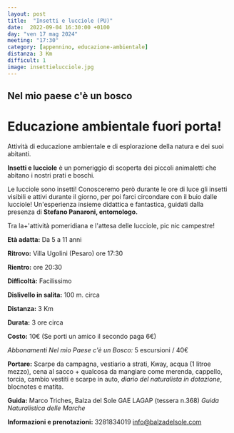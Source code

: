 ```yaml
---
layout: post
title:  "Insetti e lucciole (PU)"
date:  2022-09-04 16:30:00 +0100
day: "ven 17 mag 2024"
meeting: "17:30"
category: [appennino, educazione-ambientale]
distanza: 3 Km
difficult: 1
image: insettielucciole.jpg
---
```


## Nel mio paese c'è un bosco
# Educazione ambientale fuori porta! 

Attività di educazione ambientale e di esplorazione della natura e dei suoi abitanti.

**Insetti e lucciole** è un pomeriggio di scoperta dei piccoli animaletti che abitano i nostri prati e boschi.

Le lucciole sono insetti! Conosceremo però durante le ore di luce gli insetti visibili e attivi durante il giorno, per poi farci circondare con il buio dalle lucciole!
Un'esperienza insieme didattica e fantastica, guidati dalla presenza di **Stefano Panaroni, entomologo.** 

Tra la+'attività pomeridiana e l'attesa delle lucciole, pic nic campestre!

**Età adatta:** Da 5 a 11 anni 

**Ritrovo:** Villa Ugolini (Pesaro) ore 17:30

**Rientro:** ore 20:30 

**Difficoltà:** Facilissimo 

**Dislivello in salita:**  100 m. circa

**Distanza:** 3 Km

**Durata:** 3 ore circa

**Costo:** 10€ (Se porti un amico il secondo paga 6€)

*Abbonamenti Nel mio Paese c'è un Bosco:* 5 escursioni / 40€

**Portare:** Scarpe da campagna, vestiario a strati, Kway, acqua (1 litroe mezzo), cena al sacco + qualcosa da mangiare come merenda, cappello, torcia, cambio vestiti e scarpe in auto, *diario del naturalista in dotazione*, blocnotes e matita. 

**Guida:** Marco Triches, Balza del Sole GAE LAGAP (tessera n.368)
*Guida Naturalistica delle Marche*

**Informazioni e prenotazioni:** 3281834019 info@balzadelsole.com
